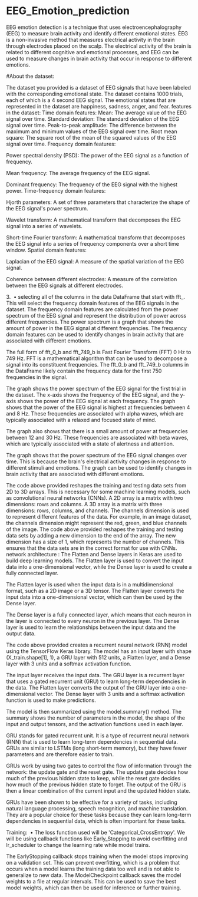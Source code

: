 # EEG_Emotion_prediction

EEG emotion detection is a technique that uses electroencephalography (EEG) to measure brain activity and identify different emotional states. EEG is a non-invasive method that measures electrical activity in the brain through electrodes placed on the scalp. The electrical activity of the brain is related to different cognitive and emotional processes, and EEG can be used to measure changes in brain activity that occur in response to different emotions.

#About the dataset:

The dataset you provided is a dataset of EEG signals that have been labeled with the corresponding emotional state. The dataset contains 1000 trials, each of which is a 4 second EEG signal. The emotional states that are represented in the dataset are happiness, sadness, anger, and fear. features in the dataset: Time domain features:
Mean: The average value of the EEG signal over time.
Standard deviation: The standard deviation of the EEG signal over time.
Peak-to-peak amplitude: The difference between the maximum and minimum values of the EEG signal over time.
Root mean square: The square root of the mean of the squared values of the EEG signal over time.
Frequency domain features:

Power spectral density (PSD): The power of the EEG signal as a function of frequency.

Mean frequency: The average frequency of the EEG signal.

Dominant frequency: The frequency of the EEG signal with the highest power. Time-frequency domain features:

Hjorth parameters: A set of three parameters that characterize the shape of the EEG signal's power spectrum.

Wavelet transform: A mathematical transform that decomposes the EEG signal into a series of wavelets.

Short-time Fourier transform: A mathematical transform that decomposes the EEG signal into a series of frequency components over a short time window. Spatial domain features:

Laplacian of the EEG signal: A measure of the spatial variation of the EEG signal.

Coherence between different electrodes: A measure of the correlation between the EEG signals at different electrodes.

3.  • selecting all of the columns in the data DataFrame that start with fft_. This will select the frequency domain features of the EEG signals in the dataset. The frequency domain features are calculated from the power spectrum of the EEG signal and represent the distribution of power across different frequencies. The power spectrum is a graph that shows the amount of power in the EEG signal at different frequencies. The frequency domain features can be used to identify changes in brain activity that are associated with different emotions.

The full form of fft_0_b and fft_749_b is Fast Fourier Transform (FFT) 0 Hz to 749 Hz. FFT is a mathematical algorithm that can be used to decompose a signal into its constituent frequencies. The fft_0_b and fft_749_b columns in the DataFrame likely contain the frequency data for the first 750 frequencies in the signal.

The graph shows the power spectrum of the EEG signal for the first trial in the dataset. The x-axis shows the frequency of the EEG signal, and the y-axis shows the power of the EEG signal at each frequency. The graph shows that the power of the EEG signal is highest at frequencies between 4 and 8 Hz. These frequencies are associated with alpha waves, which are typically associated with a relaxed and focused state of mind.

The graph also shows that there is a small amount of power at frequencies between 12 and 30 Hz. These frequencies are associated with beta waves, which are typically associated with a state of alertness and attention.

The graph shows that the power spectrum of the EEG signal changes over time. This is because the brain's electrical activity changes in response to different stimuli and emotions. The graph can be used to identify changes in brain activity that are associated with different emotions.

The code above provided reshapes the training and testing data sets from 2D to 3D arrays. This is necessary for some machine learning models, such as convolutional neural networks (CNNs).
A 2D array is a matrix with two dimensions: rows and columns. A 3D array is a matrix with three dimensions: rows, columns, and channels. The channels dimension is used to represent different features of the data. For example, in an image dataset, the channels dimension might represent the red, green, and blue channels of the image.
The code above provided reshapes the training and testing data sets by adding a new dimension to the end of the array. The new dimension has a size of 1, which represents the number of channels. This ensures that the data sets are in the correct format for use with CNNs.
network architecture :
The Flatten and Dense layers in Keras are used to build deep learning models. The Flatten layer is used to convert the input data into a one-dimensional vector, while the Dense layer is used to create a fully connected layer.

The Flatten layer is used when the input data is in a multidimensional format, such as a 2D image or a 3D tensor. The Flatten layer converts the input data into a one-dimensional vector, which can then be used by the Dense layer.

The Dense layer is a fully connected layer, which means that each neuron in the layer is connected to every neuron in the previous layer. The Dense layer is used to learn the relationships between the input data and the output data.

The code above provided creates a recurrent neural network (RNN) model using the TensorFlow Keras library. The model has an input layer with shape (X_train.shape[1], 1), a GRU layer with 512 units, a Flatten layer, and a Dense layer with 3 units and a softmax activation function.

The input layer receives the input data. The GRU layer is a recurrent layer that uses a gated recurrent unit (GRU) to learn long-term dependencies in the data. The Flatten layer converts the output of the GRU layer into a one-dimensional vector. The Dense layer with 3 units and a softmax activation function is used to make predictions.

The model is then summarized using the model.summary() method. The summary shows the number of parameters in the model, the shape of the input and output tensors, and the activation functions used in each layer.

GRU stands for gated recurrent unit. It is a type of recurrent neural network (RNN) that is used to learn long-term dependencies in sequential data. GRUs are similar to LSTMs (long short-term memory), but they have fewer parameters and are therefore easier to train.

GRUs work by using two gates to control the flow of information through the network: the update gate and the reset gate. The update gate decides how much of the previous hidden state to keep, while the reset gate decides how much of the previous hidden state to forget. The output of the GRU is then a linear combination of the current input and the updated hidden state.

GRUs have been shown to be effective for a variety of tasks, including natural language processing, speech recognition, and machine translation. They are a popular choice for these tasks because they can learn long-term dependencies in sequential data, which is often important for these tasks.

Training:  • The loss function used will be 'Categorical_CrossEntropy'. We will be using callback functions like Early_Stopping to avoid overfitting and lr_scheduler to change the learning rate while model trains.

The EarlyStopping callback stops training when the model stops improving on a validation set. This can prevent overfitting, which is a problem that occurs when a model learns the training data too well and is not able to generalize to new data.
The ModelCheckpoint callback saves the model weights to a file at regular intervals. This can be used to save the best model weights, which can then be used for inference or further training.
